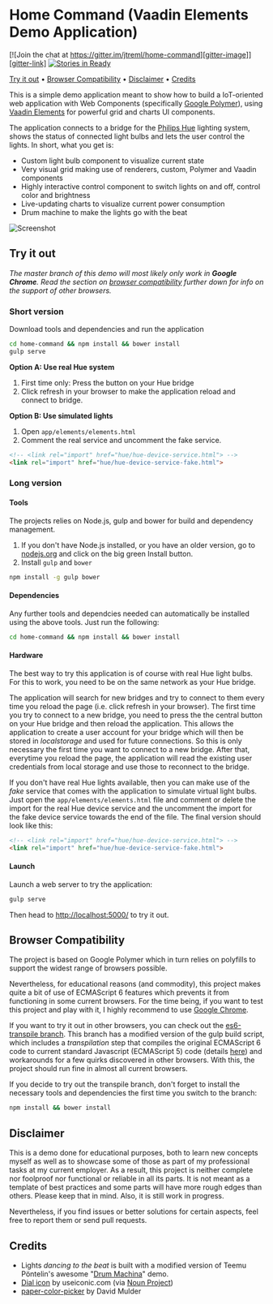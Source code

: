# Home Command (Vaadin Elements Demo Application)


[![Join the chat at https://gitter.im/jtreml/home-command][gitter-image]][gitter-link] [![Stories in Ready][waffle-image]][waffle-link]

[gitter-image]: https://badges.gitter.im/Join%20Chat.svg
[gitter-link]: https://gitter.im/jtreml/home-command?utm_source=badge&utm_medium=badge&utm_campaign=pr-badge&utm_content=badge
[waffle-image]: https://badge.waffle.io/jtreml/home-command.svg?label=ready&title=Ready
[waffle-link]: http://waffle.io/jtreml/home-command


[Try it out](#try) &bullet; [Browser Compatibility](#browser) &bullet; [Disclaimer](#disclaimer) &bullet; [Credits](#credits)


This is a simple demo application meant to show how to build a IoT-oriented web application with Web Components (specifically [Google Polymer][polymer]), using [Vaadin Elements][elements] for powerful grid and charts UI components.

The application connects to a bridge for the [Philips Hue][hue] lighting system, shows the status of connected light bulbs and lets the user control the lights. In short, what you get is:

- Custom light bulb component to visualize current state
- Very visual grid making use of renderers, custom, Polymer and Vaadin components
- Highly interactive control component to switch lights on and off, control color and brightness
- Live-updating charts to visualize current power consumption
- Drum machine to make the lights go with the beat

![Screenshot](screenshot.png)

[polymer]: https://www.polymer-project.org/1.0/
[elements]: https://vaadin.com/elements
[hue]: http://www.meethue.com/


<h2 id="try">Try it out</h2>

_The master branch of this demo will most likely only work in **Google Chrome**. Read the section on [browser compatibility](#browser) further down for info on the support of other browsers._

<h3 id="short">Short version</h3>

Download tools and dependencies and run the application

```sh
cd home-command && npm install && bower install
gulp serve
```

**Option A: Use real Hue system**

1. First time only: Press the button on your Hue bridge
2. Click refresh in your browser to make the application reload and connect to bridge.

**Option B: Use simulated lights**

1. Open `app/elements/elements.html`
2. Comment the real service and uncomment the fake service.

```html
<!-- <link rel="import" href="hue/hue-device-service.html"> -->
<link rel="import" href="hue/hue-device-service-fake.html">
```


<h3 id="long">Long version</h3>

#### Tools

The projects relies on Node.js, gulp and bower for build and dependency management.

1. If you don't have Node.js installed, or you have an older version, go to [nodejs.org](https://nodejs.org) and click on the big green Install button.
2. Install `gulp` and `bower`

```sh
npm install -g gulp bower
```

#### Dependencies

Any further tools and dependcies needed can automatically be installed using the above tools. Just run the following:

```sh
cd home-command && npm install && bower install
```

#### Hardware

The best way to try this application is of course with real Hue light bulbs. For this to work, you need to be on the same network as your Hue bridge.

The application will search for new bridges and try to connect to them every time you reload the page (i.e. click refresh in your browser). The first time you try to connect to a new bridge, you need to press the the central button on your Hue bridge and then reload the application. This allows the application to create a user account for your bridge which will then be stored in _localstorage_ and used for future connections. So this is only necessary the first time you want to connect to a new bridge. After that, everytime you reload the page, the application will read the existing user credentials from local storage and use those to reconnect to the bridge.

If you don't have real Hue lights available, then you can make use of the _fake_ service that comes with the application to simulate virtual light bulbs. Just open the `app/elements/elements.html` file and comment or delete the import for the real Hue device service and the uncomment the import for the fake device service towards the end of the file. The final version should look like this:

```html
<!-- <link rel="import" href="hue/hue-device-service.html"> -->
<link rel="import" href="hue/hue-device-service-fake.html">
```

#### Launch

Launch a web server to try the application:

```sh
gulp serve
```

Then head to [http://localhost:5000/](http://localhost:5000/) to try it out.


<h2 id="browser">Browser Compatibility</h2>

The project is based on Google Polymer which in turn relies on polyfills to support the widest range of browsers possible.

Nevertheless, for educational reasons (and commodity), this project makes quite a bit of use of ECMAScript 6 features which prevents it from functioning in some current browsers. For the time being, if you want to test this project and play with it, I highly recommend to use [Google Chrome][chrome].

If you want to try it out in other browsers, you can check out the [es6-transpile branch][es6-branch]. This branch has a modified version of the gulp build script, which includes a _transpilation_ step that compiles the original ECMAScript 6 code to current standard Javascript (ECMAScript 5) code (details [here][es6-transpile]) and workarounds for a few quirks discovered in other browsers. With this, the project should run fine in almost all current browsers.

If you decide to try out the transpile branch, don't forget to install the necessary tools and dependencies the first time you switch to the branch:

```sh
npm install && bower install
```

[chrome]: https://www.google.com/chrome/
[es6-branch]: https://github.com/jtreml/home-command/tree/es6-transpile
[es6-transpile]: https://github.com/PolymerElements/polymer-starter-kit/blob/master/docs/add-es2015-support-babel.md


<h2 id="disclaimer">Disclaimer</h2>

This is a demo done for educational purposes, both to learn new concepts myself as well as to showcase some of those as part of my professional tasks at my current employer. As a result, this project is neither complete nor foolproof nor functional or reliable in all its parts. It is not meant as a template of best practices and some parts will have more rough edges than others. Please keep that in mind. Also, it is still work in progress.

Nevertheless, if you find issues or better solutions for certain aspects, feel free to report them or send pull requests.


<h2 id="credits">Credits</h2>

- Lights _dancing to the beat_ is built with a modified version of Teemu Pöntelin's awesome "[Drum Machina][drum]" demo.
- [Dial icon][dial-icon] by useiconic.com (via [Noun Project][noun])
- [paper-color-picker][color-picker] by David Mulder

[drum]: https://github.com/tehapo/web-audio-sample-demo
[dial-icon]: https://thenounproject.com/icon/208576/
[noun]: https://thenounproject.com/
[color-picker]: https://github.com/David-Mulder/paper-color-picker/
